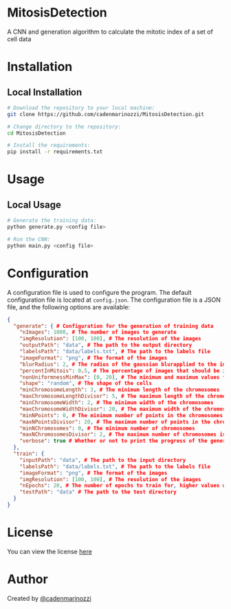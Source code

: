 # MitosisDetection

A CNN and generation algorithm to calculate the mitotic index of a set of cell data

# Installation

## Local Installation

```bash
# Download the repository to your local machine:
git clone https://github.com/cadenmarinozzi/MitosisDetection.git

# Change directory to the repository:
cd MitosisDetection

# Install the requirements:
pip install -r requirements.txt
```

# Usage

## Local Usage

```bash
# Generate the training data:
python generate.py <config file>

# Run the CNN:
python main.py <config file>
```

# Configuration

A configuration file is used to configure the program. The default configuration file is located at `config.json`. The configuration file is a JSON file, and the following options are available:

```json
{
  "generate": { # Configuration for the generation of training data
    "nImages": 1000, # The number of images to generate
    "imgResolution": [100, 100], # The resolution of the images
    "outputPath": "data", # The path to the output directory
    "labelsPath": "data/labels.txt", # The path to the labels file
    "imageFormat": "png", # The format of the images
    "blurRadius": 2, # The radius of the gaussian blurapplied to the images
    "percentInMitois": 0.5, # The percentage of images that should be in mitosis (between 0 and 1)
    "nonUniformnessMinMax": [0, 20], # The minimum and maximum values for the non-uniformness of the cells. The higher the value, the less uniform the shape of the cells will be
    "shape": "random", # The shape of the cells
    "minChromosomeLength": 3, # The minimum length of the chromosomes
    "maxChromosomeLengthDivisor": 5, # The maximum length of the chromosomes is the image width divided by this value
    "minChromosomeWidth": 2, # The minimum width of the chromosomes
    "maxChromosomeWidthDivisor": 20, # The maximum width of the chromosomes is the image width divided by this value
    "minNPoints": 0, # The minimum number of points in the chromosomes
    "maxNPointsDivisor": 20, # The maximum number of points in the chromosomes is the image width divided by this value
    "minNChromosomes": 0, # The minimum number of chromosomes
    "maxNChromosomesDivisor": 2, # The maximum number of chromosomes is the image width divided by this value
    "verbose": true # Whether or not to print the progress of the generation
  },
  "train": {
    "inputPath": "data", # The path to the input directory
    "labelsPath": "data/labels.txt", # The path to the labels file
    "imageFormat": "png", # The format of the images
    "imgResolution": [100, 100], # The resolution of the images
    "nEpochs": 20, # The number of epochs to train for, higher values will result in more accurate results, but will take longer to train
    "testPath": "data" # The path to the test directory
  }
}
```

# License

You can view the license [here](LICENSE)

# Author

Created by [@cadenmarinozzi](https://github.com/cadenmarinozzi)
